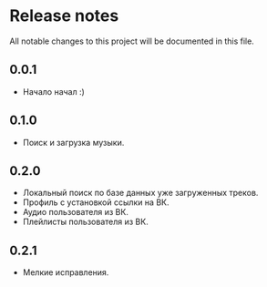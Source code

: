 # Release notes

All notable changes to this project will be documented in this file.

## 0.0.1

- Начало начал :)

## 0.1.0

- Поиск и загрузка музыки.

## 0.2.0

- Локальный поиск по базе данных уже загруженных треков.
- Профиль с установкой ссылки на ВК.
- Аудио пользователя из ВК.
- Плейлисты пользователя из ВК.

## 0.2.1

- Мелкие исправления.